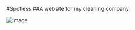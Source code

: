 #Spotless
##A website for my cleaning company

![image](https://github.com/kerson97/cleaning_site/assets/110311555/433d06d2-d18a-4ca5-adbf-3e87a2170839)
